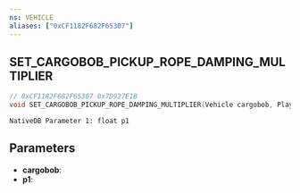 ```yaml
---
ns: VEHICLE
aliases: ["0xCF1182F682F65307"]
---
```

## SET_CARGOBOB_PICKUP_ROPE_DAMPING_MULTIPLIER

```c
// 0xCF1182F682F65307 0x7D927E1B
void SET_CARGOBOB_PICKUP_ROPE_DAMPING_MULTIPLIER(Vehicle cargobob, Player p1);
```

```
NativeDB Parameter 1: float p1
```

## Parameters
* **cargobob**: 
* **p1**: 

